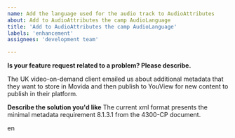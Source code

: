 ```yaml
---
name: Add the language used for the audio track to AudioAttributes
about: Add to AudioAttributes the camp AudioLanguage
title: 'Add to AudioAttributes the camp AudioLanguage'
labels: 'enhancement'
assignees: 'development team'

---
```


**Is your feature request related to a problem? Please describe.**

The UK video-on-demand client emailed us about additional metadata that they want to store in Movida and then publish to YouView for new content to publish in their platform.

**Describe the solution you'd like**
The current xml format presents the minimal metadata requirement 8.1.3.1 from the 4300-CP document.

<AVAttributes>
<AudioAttributes>
<MixType href="urn:mp>

The solution is to add AudioLanguage attribute to it ( 8.1.4 from the 4300-CP document).
For this we need to add this parameter to the tables on the database and store the values from the client.

The section 8.2.3.2 from the 4300-CP document shows an example for the solution:
<AudioAttributes>
<MixType href="urn:mpeg:mpeg7:cs:AudioPresentationCS:2001:5"/> 
<AudioLanguage type="original" supplemental="false"
purpose="urn:tva:metadata:cs:AudioPurposeCS:2007:6">en</AudioLanguage> 
</AudioAttributes>

